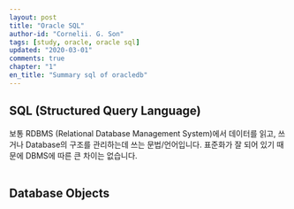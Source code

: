 ```yaml
---
layout: post
title: "Oracle SQL"
author-id: "Cornelii. G. Son"
tags: [study, oracle, oracle sql]
updated: "2020-03-01"
comments: true
chapter: "1"
en_title: "Summary sql of oracledb"
---
```


## SQL (Structured Query Language)
보통 RDBMS (Relational Database Management System)에서 데이터를 읽고, 쓰거나 Database의 구조를 
관리하는데 쓰는 문법/언어입니다. 표준화가 잘 되어 있기 때문에 DBMS에 따른 큰 차이는 없습니다.
<br/>
<br/>

## Database Objects
<br/>
<br/>
<br/>

## 
